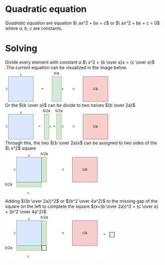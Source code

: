 # Quadratic equation
*Quadratic equation* are equation $\ ax^2 + bx = c\$ or $\ ax^2 + bx + c = 0\$ where *a*, *b*, *c* are constants.
<br>
# Solving
Divide every element with constant *a* $\ x^2 + {b \over a}x = {c \over a}\$ .The current equation can be visualized in the image below. <br/>![](https://github.com/sonnynguyenn/algorithms/blob/main/vital-concepts/math/quadratic-equation/images/quadratic-equation-image-1.png) <br/>
Or the $\{b \over a}\$ can be divide to two halves $\{b \over 2a}\$ <br>
![](https://github.com/sonnynguyenn/algorithms/blob/main/vital-concepts/math/quadratic-equation/images/quadratic-equation-image-2.png)<br/>
Through this, the two $\{b \over 2a}x\$ can be assigned to two sides of the $\ x^2\$ square<br/>
![](https://github.com/sonnynguyenn/algorithms/blob/main/vital-concepts/math/quadratic-equation/images/quadratic-equation-image-3.png)<br/>
Adding $\({b \over 2a})^2\$ or $\{b^2 \over 4a^2}\$ to the missing gap of the square on the left to complete the square $\(x+{b \over 2a})^2 = {c \over a} + {b^2 \over 4a^2}\$<br/>
![](https://github.com/sonnynguyenn/algorithms/blob/main/vital-concepts/math/quadratic-equation/images/quadratic-equation-image-4.png)<br/>
